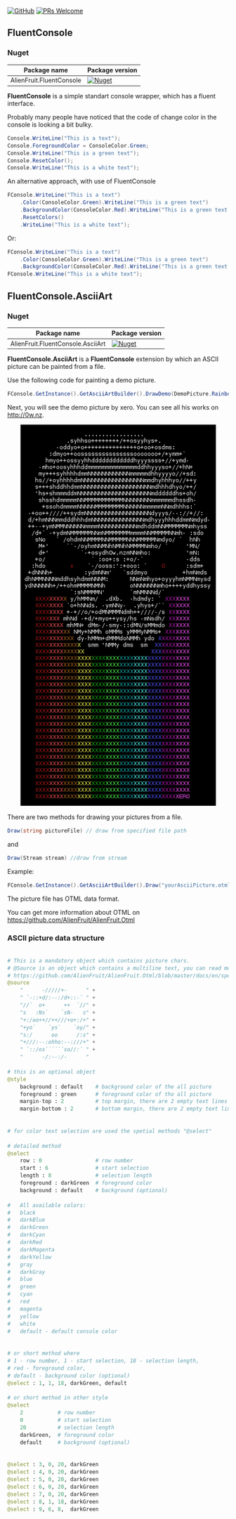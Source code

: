 
[![GitHub](https://img.shields.io/github/license/keenanwoodall/Deform.svg)](https://github.com/AlienFruit/AlienFruit.Otml/blob/master/LICENSE.MIT)
[![PRs Welcome](https://img.shields.io/badge/PRs-welcome-blue.svg)](https://github.com/AlienFruit/AlienFruit.Otml)


## FluentConsole

### Nuget
|  Package name | Package version            |
|---------------|----------------------------|
|    AlienFruit.FluentConsole      |    [![Nuget](https://img.shields.io/nuget/v/AlienFruit.FluentConsole.svg)](https://www.nuget.org/packages/AlienFruit.FluentConsole)   |

**FluentConsole** is a simple standart console wrapper, which has a fluent interface.

Probably many people have noticed that the code of change color in the console is looking a bit bulky.

```C#
Console.WriteLine("This is a text");
Console.ForegroundColor = ConsoleColor.Green;
Console.WriteLine("This is a green text");
Console.ResetColor();
Console.WriteLine("This is a white text");
```

An alternative approach, with use of FluentConsole

```C#
FConsole.WriteLine("This is a text")
    .Color(ConsoleColor.Green).WriteLine("This is a green text")
    .BackgroundColor(ConsoleColor.Red).WriteLine("This is a green text with red background")
    .ResetColors()
    .WriteLine("This is a white text");
```
Or:
```C#
FConsole.WriteLine("This is a text")
    .Color(ConsoleColor.Green).WriteLine("This is a green text")
    .BackgroundColor(ConsoleColor.Red).WriteLine("This is a green text with red background")
FConsole.WriteLine("This is a white text");
```

## FluentConsole.AsciiArt

### Nuget
|  Package name | Package version            |
|---------------|----------------------------|
|    AlienFruit.FluentConsole.AsciiArt  | [![Nuget](https://img.shields.io/nuget/v/AlienFruit.FluentConsole.AsciiArt.svg)](https://www.nuget.org/packages/AlienFruit.FluentConsole.AsciiArt) |

**FluentConsole.AsciiArt** is a **FluentConsole** extension by which an ASCII picture can be painted from a file.

Use the following code for painting a demo picture.
```C#
FConsole.GetInstance().GetAsciiArtBuilder().DrawDemo(DemoPicture.RainbowPukeSkull);
```

Next, you will see the demo picture by xero. You can see all his works on http://0w.nz.

<div align="center">
    <img src="https://raw.githubusercontent.com/AlienFruit/AlienFruit.FluentConsole/master/design/Images/RainbowPukeSkull.png">
</div>

There are two methods for drawing your pictures from a file.

```C# 
Draw(string pictureFile) // draw from specified file path
```
and
```C#
Draw(Stream stream)	//draw from stream
```
Example:
```C#
FConsole.GetInstance().GetAsciiArtBuilder().Draw("yourAsciiPicture.otml");
```

The picture file has OTML data format. 

You can get more information about OTML on
https://github.com/AlienFruit/AlienFruit.Otml

### ASCII picture data structure

```python

# This is a mandatory object which contains picture chars.
# @Source is an object which contains a multiline text, you can read more about an Otml multiline text on:
# https://github.com/AlienFruit/AlienFruit.Otml/blob/master/docs/en/specification.md#multiline-values
@source
	"      -/////+-		 " +
	" `-::+d/:--:/d+::-` " +
	"//`  o+      ++  `//" +
	"s   :Ns`    `sN-   s" +
	"+:/oo++//++///+o+:/+" +
	"+yo`    `ys`    `oy/" +
	"s:/      oo      /:s" +
	"+///:--:ohho:--:///+" +
	" `::/os``````so//:` " +
	"      -/:--:/-      "

# this is an optional object
@style
	background : default	# background color of the all picture
	foreground : green		# foreground color of tho all picture
	margin-top : 2			# top margin, there are 2 empty text lines upper the picture
	margin-bottom : 2		# bottom margin, there are 2 empty text lines down below the picture


# for color text selection are used the spetial methods "@select"

# detailed method
@select
	row : 0					# row number
	start : 6				# start selection
	length : 8				# selection length
	foreground : darkGreen	# foreground color
	background : default 	# background (optional)

#	All available colors:
#	black
#	darkBlue
#	darkGreen
#	darkCyan
#	darkRed
#	darkMagenta
#	darkYellow
#	gray
#	darkGray
#	blue
#	green
#	cyan
#	red
#	magenta
#	yellow
#	white
#	default - default console color


# or short method where
# 1 - row number, 1 - start selection, 18 - selection length, 
# red - foreground color,
# default - background color (optional)
@select	: 1, 1, 18, darkGreen, default 

# or short method in other style
@select	
    2			# row number
    0			# start selection
    20			# selection length
    darkGreen,	# foreground color
	default		# background (optional)


@select	: 3, 0, 20, darkGreen
@select	: 4, 0, 20, darkGreen
@select	: 5, 0, 20, darkGreen
@select	: 6, 0, 20, darkGreen
@select	: 7, 0, 20, darkGreen
@select	: 8, 1, 18, darkGreen
@select	: 9, 6, 8,  darkGreen
    
```